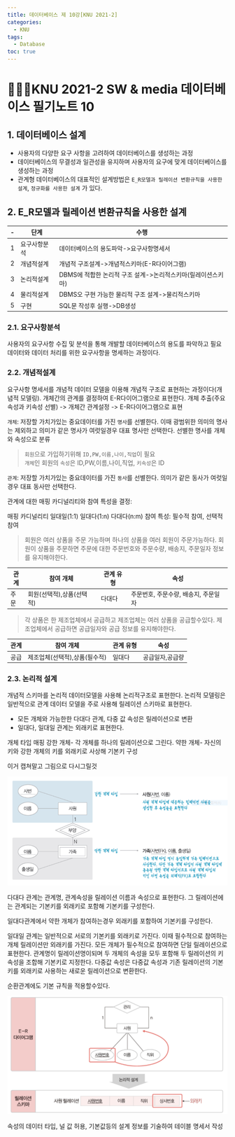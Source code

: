 ```yaml
---
title: 데이터베이스 제 10강[KNU 2021-2]
categories:
  - KNU
tags:
  - Database
toc: true
---
```


# 👨‍💻🏫KNU 2021-2 SW & media 데이터베이스 필기노트 10


## 1. 데이터베이스 설계

- 사용자의 다양한 요구 사항을 고려하여 데이터베이스를 생성하는 과정
- 데이터베이스의 무결성과 일관성을 유지하며 사용자의 요구에 맞게 데이터베이스를 생성하는 과정
- 관계형 데이터베이스의 대표적인 설계방법은 `E_R모델과 릴레이션 변환규칙을 사용한 설계`, `정규화를 사용한 설계` 가 있다.

## 2. E_R모델과 릴레이션 변환규칙을 사용한 설계

|-|단계|수행|
|-|-|-|
|1|요구사항분석|데이터베이스의 용도파악->요구사항명세서|
|2|개념적설계|개념적 구조설계->개념적스키마(E-R다이어그램)|
|3|논리적설계|DBMS에 적합한 논리적 구조 설계->논리적스키마(릴레이션스키마)|
|4|물리적설계|DBMS오 구현 가능한 물리적 구조 설계->물리적스키마|
|5|구현|SQL문 작성후 실행->DB생성|


### 2.1. 요구사항분석

사용자의 요구사항 수집 및 분석을 통해 개발할 데이터베이스의 용도를 파악하고 필요 데이터와 데이터 처리를 위한 요구사항을 명세하는 과정이다.

### 2.2. 개념적설계

요구사항 명세서를 개념적 데이터 모델을 이용해 개념적 구조로 표현하는 과정이다(개념적 모델링). 개체간의 관계를 결정하여 E-R다이어그램으로 표현한다.
개체 추출(주요 속성과 키속성 선별) -> 개체간 관계설정 -> E-R다이어그램으로 표현

`개체`: 저장할 가치가있는 중요데이터를 가진 `명사`를 선별한다. 이때 광범위한 의미의 명사는 제외하고 의미가 같은 명사가 여럿일경우 대표 명사만 선택한다. 선별한 명사를 개체와 속성으로 분류

> `회원`으로 가입하기위해 `ID,PW,이름,나이,직업`이 필요<br>
> `개체`인 회원의 `속성`은 ID,PW,이름,나이,직업, `키속성`은 ID

`관계`: 저장할 가치가있는 중요데이터를 가진 `동사`를 선별한다. 의미가 같은 동사가 여럿일경우 대표 동사만 선택한다.

관계에 대한 매핑 카디널리티와 참여 특성을 결정: 

매핑 카디널리티 일대일(1:1) 일대다(1:n) 다대다(n:m)
참여 특성: 필수적 참여, 선택적참여

>회원은 여러 상품을 주문 가능하며 하나의 상품을 여러 회원이 주문가능하다.
> 회원이 상품을 주문하면 주문에 대한 주문번호와 주문수량, 배송지, 주문일자 정보를 유지해야한다.

|관계|참여 개체|관계 유형|속성|
|-|-|-|-|
|주문|회원(선택적),상품(선택적)|다대다|주문번호, 주문수량, 배송지, 주문일자|

>각 상품은 한 제조업체에서 공급하고 제조업체는 여러 상품을 공급할수있다. 제조업체에서 공급하면 공급일자와 공급 정보를 유지해야한다.

|관계|참여 개체|관계 유형|속성|
|-|-|-|-|
|공급|제조업체(선택적),상품(필수적)|일대다|공급일자,공급량|

### 2.3. 논리적 설계

개념적 스키마를 논리적 데이터모델을 사용해 논리적구조로 표현한다. 논리적 모델링은 일반적으로 관계 데이터 모델을 주로 사용해 릴레이션 스키마로 표현한다.

- 모든 개체와 가능한한 다대다 관계, 다중 값 속성은 릴레이션으로 변환
- 일대다, 일대일 관계는 외래키로 표현한다.

개체 타입 매핑
강한 개체- 각 개체를 하나의 릴레이션으로 그린다.
약한 개체- 자신의 키와 강한 개체의 키를 외래키로 사상해 기본키 구성

이거 캡쳐말고 그림으로 다시그릴것

![img1](/assets/img/stwk.png)

다대다 관계는 관계명, 관계속성을 릴레이션 이름과 속성으로 표현한다. 그 릴레이션에는 관계되는 기본키를 외래키로 포함해 기본키를 구성한다.

일대다관계에서 약한 개체가 참여하는경우 외래키를 포함하여 기본키를 구성한다.

일대일 관계는 일반적으로 서로의 기본키를 외래키로 가진다. 이때 필수적으로 참여하는 개체 릴레이션만 외래키를 가진다.
모든 개체가 필수적으로 참여하면 단일 릴레이션으로 표현한다. 관계명이 릴레이션명이되며 두 개체의 속성을 모두 포함해 두 릴레이션의 키 속성을 조합해 기본키로 지정한다.
다중값 속성은 다중값 속성과 기존 릴레이션의 기본키를 외래키로 사용하는 새로운 릴레이션으로 변환한다.

순환관계에도 기본 규칙을 적용할수있다.

![img2](/assets/img/rcer.png)

속성의 데이터 타입, 널 값 허용, 기본값등의 설계 정보를 기술하여 테이블 명세서 작성 

